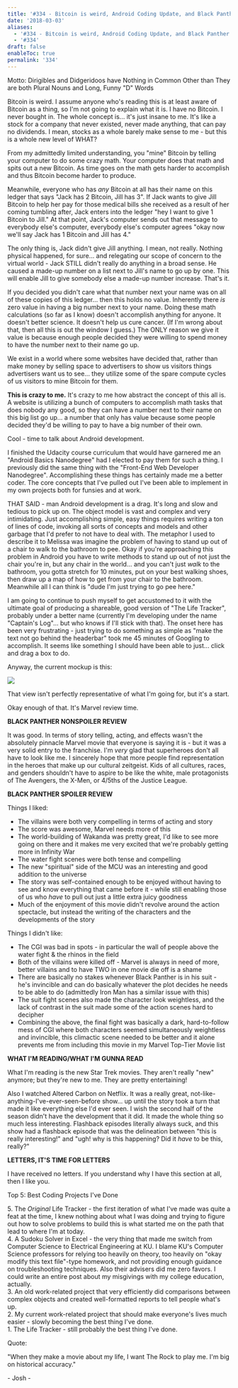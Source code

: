 ```yaml
---
title: '#334 - Bitcoin is weird, Android Coding Update, and Black Panther'
date: '2018-03-03'
aliases:
  - '#334 - Bitcoin is weird, Android Coding Update, and Black Panther'
  - '#334'
draft: false
enableToc: true
permalink: '334'
---
```


Motto: Dirigibles and Didgeridoos have Nothing in Common Other than They are both Plural Nouns and Long, Funny "D" Words

  
Bitcoin is weird. I assume anyone who's reading this is at least aware of Bitcoin as a thing, so I'm not going to explain what it is. I have no Bitcoin. I never bought in. The whole concept is... it's just insane to me. It's like a stock for a company that never existed, never made anything, that can pay no dividends. I mean, stocks as a whole barely make sense to me - but this is a whole new level of WHAT? 

  
From my admittedly limited understanding, you "mine" Bitcoin by telling your computer to do some crazy math. Your computer does that math and spits out a new Bitcoin. As time goes on the math gets harder to accomplish and thus Bitcoin become harder to produce. 

  
Meanwhile, everyone who has _any_ Bitcoin at all has their name on this ledger that says "Jack has 2 Bitcoin, Jill has 3". If Jack wants to give Jill Bitcoin to help her pay for those medical bills she received as a result of her coming tumbling after, Jack enters into the ledger "hey I want to give 1 Bitcoin to Jill." At that point, Jack's computer sends out that message to everybody else's computer, everybody else's computer agrees "okay now we'll say Jack has 1 Bitcoin and Jill has 4."

  
The only thing is, Jack didn't give Jill anything. I mean, not really. Nothing physical happened, for sure... and relegating our scope of concern to the virtual world - Jack STILL didn't really do anything in a broad sense. He caused a made-up number on a list next to Jill's name to go up by one. This will enable Jill to give somebody else a made-up number increase. That's it.

  
If you decided you didn't care what that number next your name was on all of these copies of this ledger... then this holds no value. Inherently there _is_ zero value in having a big number next to your name. Doing these math calculations (so far as I know) doesn't accomplish anything for anyone. It doesn't better science. It doesn't help us cure cancer. (If I'm wrong about that, then all this is out the window I guess.) The ONLY reason we give it value is because enough people decided they were willing to spend money to have the number next to their name go up.

  
We exist in a world where some websites have decided that, rather than make money by selling space to advertisers to show us visitors things advertisers want us to see... they utilize some of the spare compute cycles of us visitors to mine Bitcoin for them. 

**This is crazy to me.** It's crazy to me how abstract the concept of this all is. A website is utilizing a bunch of computers to accomplish math tasks that does nobody any good, so they can have a number next to their name on this big list go up... a number that only has value because some people decided they'd be willing to pay to have a big number of their own.

  
Cool - time to talk about Android development. 

  
I finished the Udacity course curriculum that would have garnered me an "Android Basics Nanodegree" had I elected to pay them for such a thing. I previously did the same thing with the "Front-End Web Developer Nanodegree". Accomplishing these things has certainly made me a better coder. The core concepts that I've pulled out I've been able to implement in my own projects both for funsies and at work.

  
THAT SAID - man Android development is a drag. It's long and slow and tedious to pick up on. The object model is vast and complex and very intimidating. Just accomplishing simple, easy things requires writing a ton of lines of code, invoking all sorts of concepts and models and other garbage that I'd prefer to not have to deal with. The metaphor I used to describe it to Melissa was imagine the problem of having to stand up out of a chair to walk to the bathroom to pee. Okay if you're approaching this problem in Android you have to write methods to stand up out of not just the chair you're in, but any chair in the world... and you can't just _walk_ to the bathroom, you gotta stretch for 10 minutes, put on your best walking shoes, then draw up a map of how to get from your chair to the bathroom. Meanwhile all I can think is "dude I'm just trying to go pee here."

  
I am going to continue to push myself to get accustomed to it with the ultimate goal of producing a shareable, good version of "The Life Tracker", probably under a better name (currently I'm developing under the name "Captain's Log"... but who knows if I'll stick with that). The onset here has been very frustrating - just trying to do something as simple as "make the text not go behind the headerbar" took me 45 minutes of Googling to accomplish. It seems like something I should have been able to just... click and drag a box to do.

  
Anyway, the current mockup is this:

  
[![](https://3.bp.blogspot.com/-FaLbZrKQKOU/WprmdouD2CI/AAAAAAAC6FI/b_G5h-nqgVUccDueOL_qPEKFDNG2_A5BACLcBGAs/s400/%2523334%2B-%2BMockup.PNG)](https://3.bp.blogspot.com/-FaLbZrKQKOU/WprmdouD2CI/AAAAAAAC6FI/b%5FG5h-nqgVUccDueOL%5FqPEKFDNG2%5FA5BACLcBGAs/s1600/%2523334%2B-%2BMockup.PNG)

  
That view isn't perfectly representative of what I'm going for, but it's a start.

  
Okay enough of that. It's Marvel review time.

  
**BLACK PANTHER NONSPOILER REVIEW**

It was good. In terms of story telling, acting, and effects wasn't the absolutely pinnacle Marvel movie that everyone is saying it is - but it was a very solid entry to the franchise. I'm _very_ glad that superheroes don't all have to look like me. I sincerely hope that more people find representation in the heroes that make up our cultural zeitgeist. Kids of all cultures, races, and genders shouldn't have to aspire to be like the white, male protagonists of The Avengers, the X-Men, or 4/5ths of the Justice League. 

  
**BLACK PANTHER SPOILER REVIEW**

Things I liked:

* The villains were both very compelling in terms of acting and story
* The score was awesome, Marvel needs more of this
* The world-building of Wakanda was pretty great, I'd like to see more going on there and it makes me very excited that we're probably getting more in Infinity War
* The water fight scenes were both tense and compelling
* The new "spiritual" side of the MCU was an interesting and good addition to the universe
* The story was self-contained enough to be enjoyed without having to see and know everything that came before it - while still enabling those of us who _have_ to pull out just a little extra juicy goodness
* Much of the enjoyment of this movie didn't revolve around the action spectacle, but instead the writing of the characters and the developments of the story

Things I didn't like:

* The CGI was bad in spots - in particular the wall of people above the water fight & the rhinos in the field
* Both of the villains were killed off - Marvel is always in need of more, better villains and to have TWO in one movie die off is a shame
* There are basically no stakes whenever Black Panther is in his suit - he's invincible and can do basically whatever the plot decides he needs to be able to do (admittedly Iron Man has a similar issue with this)
* The suit fight scenes also made the character look weightless, and the lack of contrast in the suit made some of the action scenes hard to decipher
* Combining the above, the final fight was basically a dark, hard-to-follow mess of CGI where both characters seemed simultaneously weightless and invincible, this climactic scene needed to be better and it alone prevents me from including this movie in my Marvel Top-Tier Movie list

**WHAT I'M READING/WHAT I'M GUNNA READ**

What I'm reading is the new Star Trek movies. They aren't really "new" anymore; but they're new to me. They are pretty entertaining!

  
Also I watched Altered Carbon on Netflix. It was a really great, not-like-anything-I've-ever-seen-before show... up until the story took a turn that made it like everything else I'd ever seen. I wish the second half of the season didn't have the development that it did. It made the whole thing so much less interesting. Flashback episodes literally always suck, and this show had a flashback episode that was the delineation between "this is really interesting!" and "ugh! why is this happening? Did it _have_ to be this, really?"

  
**LETTERS, IT'S TIME FOR LETTERS**

I have received no letters. If you understand why I have this section at all, then I like you.

  
Top 5: Best Coding Projects I've Done

5\. The _Original_ Life Tracker - the first iteration of what I've made was quite a feat at the time, I knew nothing about what I was doing and trying to figure out how to solve problems to build this is what started me on the path that lead to where I'm at today.  
4\. A Sudoku Solver in Excel - the very thing that made me switch from Computer Science to Electrical Engineering at KU. I blame KU's Computer Science professors for relying too heavily on theory, too heavily on "okay modify this text file"-type homework, and not providing enough guidance on troubleshooting techniques. Also their advisers did me zero favors. I could write an entire post about my misgivings with my college education, actually.  
3\. An old work-related project that very efficiently did comparisons between complex objects and created well-formatted reports to tell people what's up.  
2\. My current work-related project that should make everyone's lives much easier - slowly becoming the best thing I've done.  
1\. The Life Tracker - still probably the best thing I've done.

  
Quote:

"When they make a movie about my life, I want The Rock to play me. I'm big on historical accuracy."

\- Josh -
